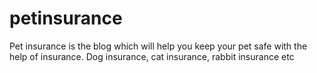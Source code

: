 # petinsurance
Pet insurance is the blog which will help you keep your pet safe with the help of insurance. Dog insurance, cat insurance, rabbit insurance etc
